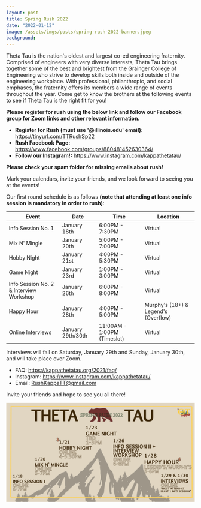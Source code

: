 ```yaml
---
layout: post
title: Spring Rush 2022
date: "2022-01-12"
image: /assets/imgs/posts/spring-rush-2022-banner.jpeg
background:
---
```


Theta Tau is the nation's oldest and largest co-ed engineering fraternity. Comprised of engineers with very diverse interests, Theta Tau brings together some of the best and brightest from the Grainger College of Engineering who strive to develop skills both inside and outside of the engineering workplace. With professional, philanthropic, and social emphases, the fraternity offers its members a wide range of events throughout the year. Come get to know the brothers at the following events to see if Theta Tau is the right fit for you!

**Please register for rush using the below link and follow our Facebook group for Zoom links and other relevant information.** 
- **Register for Rush (must use '@illinois.edu' email):** <https://tinyurl.com/TTRushSp22> 
- **Rush Facebook Page:** <https://www.facebook.com/groups/880481452630364/>
- **Follow our Instagram!:** <https://www.instagram.com/kappathetatau/>

**Please check your spam folder for missing emails about rush!**

Mark your calendars, invite your friends, and we look forward to seeing you at the events!

Our first round schedule is as follows **(note that attending at least one info session is mandatory in order to rush)**:

| Event                                   | Date         | Time            | Location            |
| --------------------------------------- | ------------ | --------------- | ------------------- |
| Info Session No. 1                      | January 18th | 6:00PM - 7:30PM | Virtual             |
| Mix N' Mingle                           | January 20th | 5:00PM - 7:00PM | Virtual             |
| Hobby Night                             | January 21st | 4:00PM - 5:30PM | Virtual             |
| Game Night                              | January 23rd | 1:00PM - 3:00PM | Virtual             |
| Info Session No. 2 & Interview Workshop | January 26th | 6:00PM - 8:00PM | Virtual             |
| Happy Hour                              | January 28th | 4:00PM - 5:00PM | Murphy's (18+) & Legend's (Overflow)             |
| Online Interviews                       | January 29th/30th | 11:00AM - 1:00PM (Timeslot) | Virtual         |

Interviews will fall on Saturday, January 29th and Sunday, January 30th, and will take place over Zoom.

- FAQ: <https://kappathetatau.org/2021/faq/>
- Instagram: <https://www.instagram.com/kappathetatau/>
- Email: RushKappaTT@gmail.com

Invite your friends and hope to see you all there!

![](/assets/imgs/posts/spring-rush-2022-schedule.jpg)